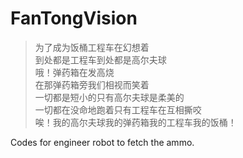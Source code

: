 # FanTongVision

> 为了成为饭桶工程车在幻想着  
到处都是工程车到处都是高尔夫球  
哦！弹药箱在发高烧  
在那弹药箱旁我们相视而笑着  
一切都是短小的只有高尔夫球是柔美的  
一切都在没命地跑着只有工程车在互相撕咬  
唉！我的高尔夫球我的弹药箱我的工程车我的饭桶！

Codes for engineer robot to fetch the ammo.
